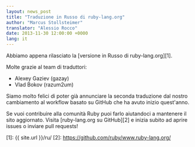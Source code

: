 ```yaml
---
layout: news_post
title: "Traduzione in Russo di ruby-lang.org"
author: "Marcus Stollsteimer"
translator: "Alessio Rocco"
date: 2013-11-30 12:00:00 +0000
lang: it
---
```


Abbiamo appena rilasciato la [versione in Russo di ruby-lang.org][1].

Molte grazie al team di traduttori:

 * Alexey Gaziev (gazay)
 * Vlad Bokov (razum2um)

Siamo molto felici di poter già annunciare la seconda traduzione dal nostro
cambiamento al workflow basato su GitHub che ha avuto inizio quest'anno.

Se vuoi contribuire alla comunità Ruby puoi farlo
aiutandoci a mantenere il sito aggiornato.
Visita [ruby-lang.org su GitHub][2] e inizia subito
ad aprire issues o inviare pull requests!



[1]: {{ site.url }}/ru/
[2]: https://github.com/ruby/www.ruby-lang.org/
